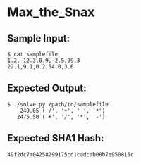 # Max_the_Snax

## Sample Input:

```
$ cat samplefile
1.2,-12.3,0.9,-2.5,99.3
22.1,9.1,0.2,54.0,3.6
```
## Expected Output:

```
$ ./solve.py /path/to/samplefile
    249.05 ('/', '+', '-', '*')
   2475.50 ('+', '/', '*', '-')
```
## Expected SHA1 Hash:

```
49f2dc7a04258299175cd1cadcab08b7e950815c
```
